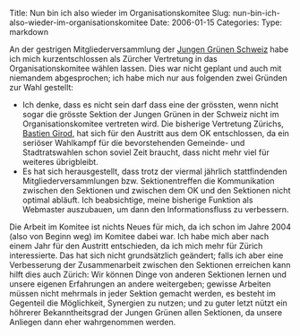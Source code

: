 Title: Nun bin ich also wieder im Organisationskomitee
Slug: nun-bin-ich-also-wieder-im-organisationskomitee
Date: 2006-01-15
Categories:
Type: markdown

An der gestrigen Mitgliederversammlung der [Jungen Grünen Schweiz](http://www.jungegruene.ch/) habe ich mich kurzentschlossen als Zürcher Vertretung in das Organisationskomitee wählen lassen. Dies war nicht geplant und auch mit niemandem abgesprochen; ich habe mich nur aus folgenden zwei Gründen zur Wahl gestellt:

- Ich denke, dass es nicht sein darf dass eine der grössten, wenn nicht sogar die grösste Sektion der Jungen Grünen in der Schweiz nicht im Organisationskomitee vertreten wird. Die bisherige Vertretung Zürichs, [Bastien Girod](http://www.bastiengirod.ch/), hat sich für den Austritt aus dem OK entschlossen, da ein seriöser Wahlkampf für die bevorstehenden Gemeinde- und Stadtratswahlen schon soviel Zeit braucht, dass nicht mehr viel für weiteres übrigbleibt.
- Es hat sich herausgestellt, dass trotz der viermal jährlich stattfindenden Mitgliederversammlungen bzw. Sektionentreffen die Kommunikation zwischen den Sektionen und zwischen dem OK und den Sektionen nicht optimal abläuft. Ich beabsichtige, meine bisherige Funktion als Webmaster auszubauen, um dann den Informationsfluss zu verbessern.

Die Arbeit im Komitee ist nichts Neues für mich, da ich schon im Jahre 2004 (also von Beginn weg) im Komitee dabei war. Ich habe mich aber nach einem Jahr für den Austritt entschieden, da ich mich mehr für Zürich interessierte. Das hat sich nicht grundsätzlich geändert; falls ich aber eine Verbesserung der Zusammenarbeit zwischen den Sektionen erreichen kann hilft dies auch Zürich: Wir können Dinge von anderen Sektionen lernen und unsere eigenen Erfahrungen an andere weitergeben; gewisse Arbeiten müssen nicht mehrmals in jeder Sektion gemacht werden, es besteht im Gegenteil die Möglichkeit, Synergien zu nutzen; und zu guter letzt nützt ein höhrerer Bekanntheitsgrad der Jungen Grünen allen Sektionen, da unsere Anliegen dann eher wahrgenommen werden.
